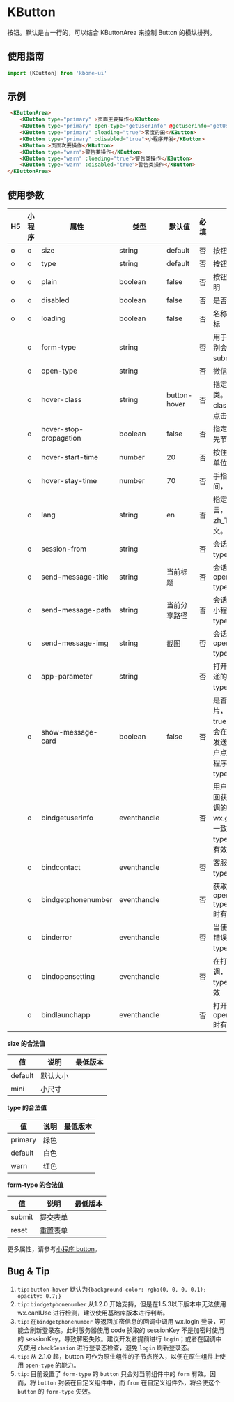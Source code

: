 # KButton

按钮。默认是占一行的，可以结合 KButtonArea 来控制 Button 的横纵排列。


## 使用指南

```js
import {KButton} from 'kbone-ui'
```

## 示例

```html
 <KButtonArea>
    <KButton type="primary" >页面主要操作</KButton>
    <KButton type="primary" open-type="getUserInfo" @getuserinfo="getUserInfo" getUserInfo </KButton>
    <KButton type="primary" :loading="true">零度的田</KButton>
    <KButton type="primary" :disabled="true">小程序开发</KButton>
    <KButton >页面次要操作</KButton>
    <KButton type="warn">警告类操作</KButton>
    <KButton type="warn" :loading="true">警告类操作</KButton>
    <KButton type="warn" :disabled="true">警告类操作</KButton>
</KButtonArea>
```

<KButtonDemo />

## 使用参数

|H5|小程序|属性|类型|默认值|必填|说明|
|---|---|---|---|---|---|---|
| o | o |size|string|default|否|按钮的大小|
| o | o |type|string|default|否|按钮的样式类型|
| o | o |plain|boolean|false|否|按钮是否镂空，背景色透明|
| o | o |disabled|boolean|false|否|是否禁用|
| o | o |loading|boolean|false|否|名称前是否带 loading 图标|
|  | o |form-type|string||否|用于 form 组件，点击分别会触发 form 组件的 submit/reset 事件|
|  | o |open-type|string||否|微信开放能力|
|  | o |hover-class|string|button-hover|否|指定按钮按下去的样式类。当 hover-class="none" 时，没有点击态效果|
|  | o |hover-stop-propagation|boolean|false|否|指定是否阻止本节点的祖先节点出现点击态|
|  | o |hover-start-time|number|20|否|按住后多久出现点击态，单位毫秒|
|  | o |hover-stay-time|number|70|否|手指松开后点击态保留时间，单位毫秒|
|  | o |lang|string|en|否|指定返回用户信息的语言，zh_CN 简体中文，zh_TW 繁体中文，en 英文。|
|  | o |session-from|string||否|会话来源，open-type="contact"时有效|
|  | o |send-message-title|string|当前标题|否|会话内消息卡片标题，open-type="contact"时有效|
|  | o |send-message-path|string|当前分享路径|否|会话内消息卡片点击跳转小程序路径，open-type="contact"时有效|
|  | o |send-message-img|string|截图|否|会话内消息卡片图片，open-type="contact"时有效|
|  | o |app-parameter|string||否|打开 APP 时，向 APP 传递的参数，open-type=launchApp时有效|
|  | o |show-message-card|boolean|false|否|是否显示会话内消息卡片，设置此参数为 true，用户进入客服会话会在右下角显示"可能要发送的小程序"提示，用户点击后可以快速发送小程序消息，open-type="contact"时有效|
|  | o |bindgetuserinfo|eventhandle||否|用户点击该按钮时，会返回获取到的用户信息，回调的detail数据与wx.getUserInfo返回的一致，open-type="getUserInfo"时有效|
|  | o |bindcontact|eventhandle||否|客服消息回调，open-type="contact"时有效|
|  | o |bindgetphonenumber|eventhandle||否|获取用户手机号回调，open-type=getPhoneNumber时有效|
|  | o |binderror|eventhandle||否|当使用开放能力时，发生错误的回调，open-type=launchApp时有效|
|  | o |bindopensetting|eventhandle||否|在打开授权设置页后回调，open-type=openSetting时有效|
|  | o |bindlaunchapp|eventhandle||否|打开 APP 成功的回调，open-type=launchApp时有效|


**size 的合法值**

| 值 | 说明 | 最低版本 |
| -- | ---- | ---- |
| default | 默认大小 |  |
| mini | 小尺寸 |  |

**type 的合法值**

| 值 | 说明 | 最低版本 |
| -- | ---- | ---- |
| primary | 绿色 |  |
| default | 白色 |  |
| warn | 红色 |  |

**form-type 的合法值**

| 值 | 说明 | 最低版本 |
| -- | ---- | ---- |
| submit | 提交表单 |  |
| reset | 重置表单 |  |


更多属性，请参考[小程序 button](https://developers.weixin.qq.com/miniprogram/dev/component/button.html)。

## Bug & Tip

1. `tip`: `button-hover` 默认为`{background-color: rgba(0, 0, 0, 0.1); opacity: 0.7;}`
1. `tip`: `bindgetphonenumber` 从1.2.0 开始支持，但是在1.5.3以下版本中无法使用 wx.canIUse 进行检测，建议使用基础库版本进行判断。
1. `tip`: 在`bindgetphonenumber` 等返回加密信息的回调中调用 wx.login 登录，可能会刷新登录态。此时服务器使用 code 换取的 sessionKey 不是加密时使用的 sessionKey，导致解密失败。建议开发者提前进行 `login`；或者在回调中先使用 `checkSession` 进行登录态检查，避免 `login` 刷新登录态。
1. `tip`: 从 2.1.0 起，button 可作为原生组件的子节点嵌入，以便在原生组件上使用 `open-type` 的能力。
1. `tip`: 目前设置了 `form-type` 的 `button` 只会对当前组件中的 `form` 有效。因而，将 `button` 封装在自定义组件中，而 `from` 在自定义组件外，将会使这个 `button` 的 `form-type` 失效。
